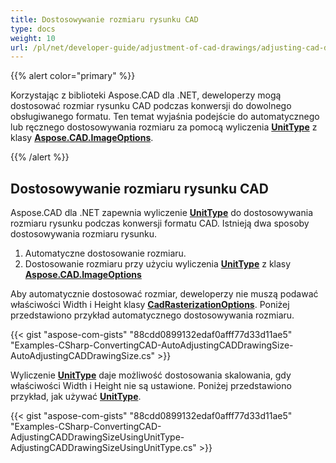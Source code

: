 ```yaml
---
title: Dostosowywanie rozmiaru rysunku CAD
type: docs
weight: 10
url: /pl/net/developer-guide/adjustment-of-cad-drawings/adjusting-cad-drawing-size/
---
```


{{% alert color="primary" %}}

Korzystając z biblioteki Aspose.CAD dla .NET, deweloperzy mogą dostosować rozmiar rysunku CAD podczas konwersji do dowolnego obsługiwanego formatu. Ten temat wyjaśnia podejście do automatycznego lub ręcznego dostosowywania rozmiaru za pomocą wyliczenia [**UnitType**](https://reference.aspose.com/cad/net/aspose.cad.imageoptions/unittype) z klasy [**Aspose.CAD.ImageOptions**](https://reference.aspose.com/cad/net/aspose.cad.imageoptions).

{{% /alert %}}

## **Dostosowywanie rozmiaru rysunku CAD**

Aspose.CAD dla .NET zapewnia wyliczenie [**UnitType**](https://reference.aspose.com/cad/net/aspose.cad.imageoptions/unittype) do dostosowywania rozmiaru rysunku podczas konwersji formatu CAD. Istnieją dwa sposoby dostosowywania rozmiaru rysunku.

1. Automatyczne dostosowanie rozmiaru.
1. Dostosowanie rozmiaru przy użyciu wyliczenia [**UnitType**](https://reference.aspose.com/cad/net/aspose.cad.imageoptions/unittype) z klasy [**Aspose.CAD.ImageOptions**](https://reference.aspose.com/cad/net/aspose.cad.imageoptions)

Aby automatycznie dostosować rozmiar, deweloperzy nie muszą podawać właściwości Width i Height klasy [**CadRasterizationOptions**](https://reference.aspose.com/cad/net/aspose.cad.imageoptions/cadrasterizationoptions/properties/index). Poniżej przedstawiono przykład automatycznego dostosowywania rozmiaru.

{{< gist "aspose-com-gists" "88cdd0899132edaf0afff77d33d11ae5" "Examples-CSharp-ConvertingCAD-AutoAdjustingCADDrawingSize-AutoAdjustingCADDrawingSize.cs" >}}

Wyliczenie [**UnitType**](https://reference.aspose.com/cad/net/aspose.cad.imageoptions/unittype) daje możliwość dostosowania skalowania, gdy właściwości Width i Height nie są ustawione. Poniżej przedstawiono przykład, jak używać [**UnitType**](https://reference.aspose.com/cad/net/aspose.cad.imageoptions/unittype).

{{< gist "aspose-com-gists" "88cdd0899132edaf0afff77d33d11ae5" "Examples-CSharp-ConvertingCAD-AdjustingCADDrawingSizeUsingUnitType-AdjustingCADDrawingSizeUsingUnitType.cs" >}}

